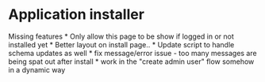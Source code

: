 # Application installer

Missing features
	* Only allow this page to be show if logged in or not installed yet
	* Better layout on install page..
	* Update script to handle schema updates as well
	* fix message/error issue - too many messages are being spat out after install
	* work in the "create admin user" flow somehow in a dynamic way